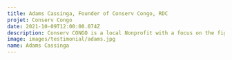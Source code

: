 ```yaml
---
title: Adams Cassinga, Founder of Conserv Congo, RDC
projet: Conserv Congo
date: 2021-10-09T12:00:00.074Z
description: Conserv CONGO is a local Nonprofit with a focus on the fight against the scourge of wildlife trafficking in the DRC and region of central Africa.  Our mission is to preserve the biodiversity of the Congo basin.Besides chasing after traffickers and bringing them to justice, we Encourage communities to get involved in agroforestry as an option to poaching, but also as a tool to create food security. Educate masses on the importance of applying good environmental ethics in combating climate change.As the only active organization in central Africa doing field work against wildlife trafficking, we have investigated over 3000 cases of wildlife trafficking, including Trans frontier and cross border trafficking. We have occasioned, with the authorities over 2000 arrests for more than 1500 traffickers, of whom more than 800 have been prosecuted. In the last nine years, we have rescued many live animals  209 great apes, more than 500 monkeys, crocodiles, tortoises, African grey parrots, pangolins, snakes and birds. All of them are put into various sanctuaries, across the country.
image: images/testimonial/adams.jpg
name: Adams Cassinga
---
```

